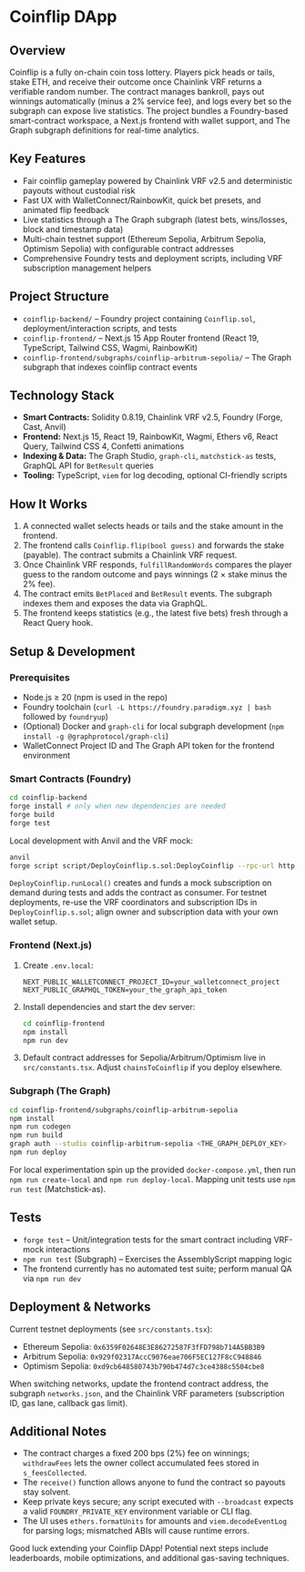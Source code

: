 # Coinflip DApp

## Overview
Coinflip is a fully on-chain coin toss lottery. Players pick heads or tails, stake ETH, and receive their outcome once Chainlink VRF returns a verifiable random number. The contract manages bankroll, pays out winnings automatically (minus a 2% service fee), and logs every bet so the subgraph can expose live statistics. The project bundles a Foundry-based smart-contract workspace, a Next.js frontend with wallet support, and The Graph subgraph definitions for real-time analytics.

## Key Features
- Fair coinflip gameplay powered by Chainlink VRF v2.5 and deterministic payouts without custodial risk
- Fast UX with WalletConnect/RainbowKit, quick bet presets, and animated flip feedback
- Live statistics through a The Graph subgraph (latest bets, wins/losses, block and timestamp data)
- Multi-chain testnet support (Ethereum Sepolia, Arbitrum Sepolia, Optimism Sepolia) with configurable contract addresses
- Comprehensive Foundry tests and deployment scripts, including VRF subscription management helpers

## Project Structure
- `coinflip-backend/` – Foundry project containing `Coinflip.sol`, deployment/interaction scripts, and tests
- `coinflip-frontend/` – Next.js 15 App Router frontend (React 19, TypeScript, Tailwind CSS, Wagmi, RainbowKit)
- `coinflip-frontend/subgraphs/coinflip-arbitrum-sepolia/` – The Graph subgraph that indexes coinflip contract events

## Technology Stack
- **Smart Contracts:** Solidity 0.8.19, Chainlink VRF v2.5, Foundry (Forge, Cast, Anvil)
- **Frontend:** Next.js 15, React 19, RainbowKit, Wagmi, Ethers v6, React Query, Tailwind CSS 4, Confetti animations
- **Indexing & Data:** The Graph Studio, `graph-cli`, `matchstick-as` tests, GraphQL API for `BetResult` queries
- **Tooling:** TypeScript, `viem` for log decoding, optional CI-friendly scripts

## How It Works
1. A connected wallet selects heads or tails and the stake amount in the frontend.
2. The frontend calls `Coinflip.flip(bool guess)` and forwards the stake (payable). The contract submits a Chainlink VRF request.
3. Once Chainlink VRF responds, `fulfillRandomWords` compares the player guess to the random outcome and pays winnings (2 × stake minus the 2% fee).
4. The contract emits `BetPlaced` and `BetResult` events. The subgraph indexes them and exposes the data via GraphQL.
5. The frontend keeps statistics (e.g., the latest five bets) fresh through a React Query hook.

## Setup & Development
### Prerequisites
- Node.js ≥ 20 (npm is used in the repo)
- Foundry toolchain (`curl -L https://foundry.paradigm.xyz | bash` followed by `foundryup`)
- (Optional) Docker and `graph-cli` for local subgraph development (`npm install -g @graphprotocol/graph-cli`)
- WalletConnect Project ID and The Graph API token for the frontend environment

### Smart Contracts (Foundry)
```bash
cd coinflip-backend
forge install # only when new dependencies are needed
forge build
forge test
```

Local development with Anvil and the VRF mock:
```bash
anvil
forge script script/DeployCoinflip.s.sol:DeployCoinflip --rpc-url http://127.0.0.1:8545 --broadcast --private-key <ANVIL_KEY>
```

`DeployCoinflip.runLocal()` creates and funds a mock subscription on demand during tests and adds the contract as consumer. For testnet deployments, re-use the VRF coordinators and subscription IDs in `DeployCoinflip.s.sol`; align owner and subscription data with your own wallet setup.

### Frontend (Next.js)
1. Create `.env.local`:
   ```env
   NEXT_PUBLIC_WALLETCONNECT_PROJECT_ID=your_walletconnect_project
   NEXT_PUBLIC_GRAPHQL_TOKEN=your_the_graph_api_token
   ```
2. Install dependencies and start the dev server:
   ```bash
   cd coinflip-frontend
   npm install
   npm run dev
   ```
3. Default contract addresses for Sepolia/Arbitrum/Optimism live in `src/constants.tsx`. Adjust `chainsToCoinflip` if you deploy elsewhere.

### Subgraph (The Graph)
```bash
cd coinflip-frontend/subgraphs/coinflip-arbitrum-sepolia
npm install
npm run codegen
npm run build
graph auth --studio coinflip-arbitrum-sepolia <THE_GRAPH_DEPLOY_KEY>
npm run deploy
```

For local experimentation spin up the provided `docker-compose.yml`, then run `npm run create-local` and `npm run deploy-local`. Mapping unit tests use `npm run test` (Matchstick-as).

## Tests
- `forge test` – Unit/integration tests for the smart contract including VRF-mock interactions
- `npm run test` (Subgraph) – Exercises the AssemblyScript mapping logic
- The frontend currently has no automated test suite; perform manual QA via `npm run dev`

## Deployment & Networks
Current testnet deployments (see `src/constants.tsx`):
- Ethereum Sepolia: `0x6359F02648E3E86272587F3fFD798b714A5BB3B9`
- Arbitrum Sepolia: `0x929f02317AccC9076eae706F5EC127F8cC948846`
- Optimism Sepolia: `0xd9cb648580743b790b474d7c3ce4388c5504cbe8`

When switching networks, update the frontend contract address, the subgraph `networks.json`, and the Chainlink VRF parameters (subscription ID, gas lane, callback gas limit).

## Additional Notes
- The contract charges a fixed 200 bps (2%) fee on winnings; `withdrawFees` lets the owner collect accumulated fees stored in `s_feesCollected`.
- The `receive()` function allows anyone to fund the contract so payouts stay solvent.
- Keep private keys secure; any script executed with `--broadcast` expects a valid `FOUNDRY_PRIVATE_KEY` environment variable or CLI flag.
- The UI uses `ethers.formatUnits` for amounts and `viem.decodeEventLog` for parsing logs; mismatched ABIs will cause runtime errors.

Good luck extending your Coinflip DApp! Potential next steps include leaderboards, mobile optimizations, and additional gas-saving techniques.
